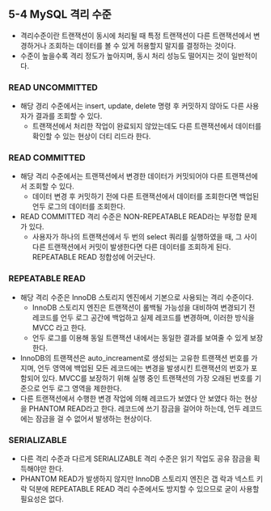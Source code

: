 ## 5-4 MySQL 격리 수준
- 격리수준이란 트랜잭션이 동시에 처리될 때 특정 트랜잭션이 다른 트랜잭션에서 변경하거나 조회하는 데이터를 볼 수 있게 허용할지 말지를 결정하는 것이다.
- 수준이 높을수록 격리 정도가 높아지며, 동시 처리 성능도 떨어지는 것이 일반적이다.

### READ UNCOMMITTED
- 해당 경리 수준에서는 insert, update, delete 명령 후 커밋하지 않아도 다른 사용자가 결과를 조회할 수 있다.
    - 트랜잭션에서 처리한 작업이 완료되지 않았는데도 다른 트랜잭션에서 데이터를 확인할 수 있는 현상이 더티 리드라 한다.

### READ COMMITTED
- 해당 격리 수준에서는 트랜잭션에서 변경한 데이터가 커밋되어야 다른 트랜잭션에서 조회할 수 있다.
    - 데이터 변경 후 커밋하기 전에 다른 트랜잭션에서 데이터를 조회한다면 백업된 언두 로그의 데이터를 조회한다.
- READ COMMITTED 격리 수준은 NON-REPEATABLE READ라는 부정합 문제가 있다.
    - 사용자가 하나의 트랜잭션에서 두 번의 select 쿼리를 실행하였을 때, 그 사이 다른 트랜잭션에서 커밋이 발생한다면 다른 데이터를 조회하게 된다. REPEATABLE READ 정합성에 어긋난다.

### REPEATABLE READ
- 해당 격리 수준은 InnoDB 스토리지 엔진에서 기본으로 사용되는 격리 수준이다.
    - InnoDB 스토리지 엔진은 트랜잭션이 롤백될 가능성을 대비하여 변경되기 전 레코드를 언두 로그 공간에 백업하고 실제 레코드를 변경하며, 이러한 방식을 MVCC 라고 한다.
    - 언두 로그를 이용해 동일 트랜잭션 내에서는 동일한 결과를 보여줄 수 있게 보장한다.
- InnoDB의 트랜잭션은 auto_increament로 생성되는 고유한 트랜잭션 번호를 가지며, 언두 영역에 백업된 모든 레코드에는 변경을 발생시킨 트랜잭션의 번호가 포함되어 있다. MVCC를 보장하기 위해 실행 중인 트랜잭션의 가장 오래된 번호를 기준으로 언두 로그 영역을 제한한다.
- 다른 트랜잭션에서 수행한 변경 작업에 의해 레코드가 보였다 안 보였다 하는 현상을 PHANTOM READ라고 한다. 레코드에 쓰기 잠금을 걸어야 하는데, 언두 레코드에는 잠금을 걸 수 없어서 발생하는 현상이다.

### SERIALIZABLE
- 다른 격리 수준과 다르게 SERIALIZABLE 격리 수준은 읽기 작업도 공유 잠금을 획득해야만 한다.
- PHANTOM READ가 발생하지 않지만 InnoDB 스토리지 엔진은 갭 락과 넥스트 키 락 덕분에 REPEATABLE READ 격리 수준에서도 방지할 수 있으므로 굳이 사용할 필요성은 없다.